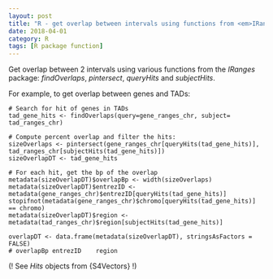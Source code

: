 ```yaml
---
layout: post
title: "R - get overlap between intervals using functions from <em>IRanges</em>"
date: 2018-04-01
category: R
tags: [R package function]
---
```


Get overlap between 2 intervals using various functions from the <em>IRanges</em> package: <em>findOverlaps</em>, <em>pintersect</em>, <em>queryHits</em> and <em>subjectHits</em>.


For example, to get overlap between genes and TADs:

```
# Search for hit of genes in TADs
tad_gene_hits <- findOverlaps(query=gene_ranges_chr, subject= tad_ranges_chr)

# Compute percent overlap and filter the hits:
sizeOverlaps <- pintersect(gene_ranges_chr[queryHits(tad_gene_hits)], tad_ranges_chr[subjectHits(tad_gene_hits)])
sizeOverlapDT <- tad_gene_hits

# For each hit, get the bp of the overlap
metadata(sizeOverlapDT)$overlapBp <- width(sizeOverlaps)
metadata(sizeOverlapDT)$entrezID <- metadata(gene_ranges_chr)$entrezID[queryHits(tad_gene_hits)]
stopifnot(metadata(gene_ranges_chr)$chromo[queryHits(tad_gene_hits)] == chromo)
metadata(sizeOverlapDT)$region <- metadata(tad_ranges_chr)$region[subjectHits(tad_gene_hits)]

overlapDT <- data.frame(metadata(sizeOverlapDT), stringsAsFactors = FALSE)
# overlapBp entrezID    region

```

(! See <em>Hits</em> objects from {S4Vectors} !)
